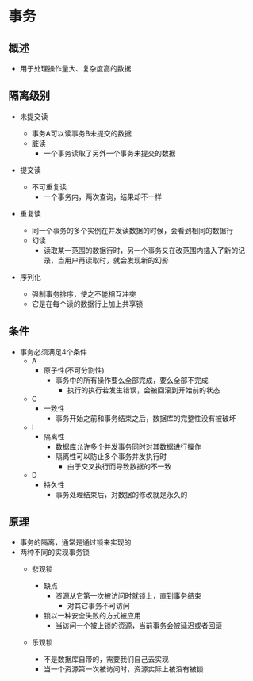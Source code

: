 # 事务
## 概述
- 用于处理操作量大、复杂度高的数据

## 隔离级别
- 未提交读
	- 事务A可以读事务B未提交的数据
	- 脏读
		- 一个事务读取了另外一个事务未提交的数据

- 提交读
	- 不可重复读
		- 一个事务内，两次查询，结果却不一样 

- 重复读
	- 同一个事务的多个实例在并发读数据的时候，会看到相同的数据行
	- 幻读
		- 读取某一范围的数据行时，另一个事务又在改范围内插入了新的记录，当用户再读取时，就会发现新的幻影

- 序列化
	- 强制事务排序，使之不能相互冲突
	- 它是在每个读的数据行上加上共享锁

## 条件
- 事务必须满足4个条件
	- A
		- 原子性(不可分割性)
			- 事务中的所有操作要么全部完成，要么全部不完成
				- 执行的执行若发生错误，会被回滚到开始前的状态
	- C
		- 一致性
			- 事务开始之前和事务结束之后，数据库的完整性没有被破坏
	- I
		- 隔离性
			- 数据库允许多个并发事务同时对其数据进行操作
			- 隔离性可以防止多个事务并发执行时
				- 由于交叉执行而导致数据的不一致
	- D
		- 持久性
			- 事务处理结束后，对数据的修改就是永久的

## 原理
- 事务的隔离，通常是通过锁来实现的
- 两种不同的实现事务锁
	- 悲观锁
	    - 缺点
		    - 资源从它第一次被访问时就锁上，直到事务结束
			    - 对其它事务不可访问
		- 锁以一种安全失败的方式被应用   
			- 当访问一个被上锁的资源，当前事务会被延迟或者回滚 

	- 乐观锁
		- 不是数据库自带的，需要我们自己去实现
		- 当一个资源第一次被访问时，资源实际上被没有被锁	